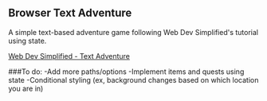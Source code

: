 ## Browser Text Adventure

A simple text-based adventure game following Web Dev Simplified's tutorial using state. 

[Web Dev Simplified - Text Adventure](https://www.youtube.com/watch?v=R1S_NhKkvGA)

###To do:
-Add more paths/options
-Implement items and quests using state
-Conditional styling (ex, background changes based on which location you are in)
